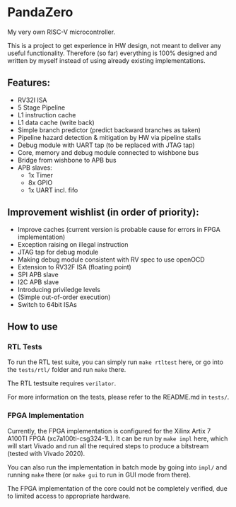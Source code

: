 # PandaZero
My very own RISC-V microcontroller.

This is a project to get experience in HW design, not meant to deliver any useful functionality. Therefore (so far) everything is 100% designed and written by myself instead of using already existing implementations.

## Features:
* RV32I ISA
* 5 Stage Pipeline
* L1 instruction cache
* L1 data cache (write back)
* Simple branch predictor (predict backward branches as taken)
* Pipeline hazard detection & mitigation by HW via pipeline stalls
* Debug module with UART tap (to be replaced with JTAG tap)
* Core, memory and debug module connected to wishbone bus
* Bridge from wishbone to APB bus
* APB slaves:
  * 1x Timer
  * 8x GPIO
  * 1x UART incl. fifo

## Improvement wishlist (in order of priority):
* Improve caches (current version is probable cause for errors in FPGA implementation)
* Exception raising on illegal instruction
* JTAG tap for debug module
* Making debug module consistent with RV spec to use openOCD
* Extension to RV32F ISA (floating point)
* SPI APB slave
* I2C APB slave
* Introducing priviledge levels
* (Simple out-of-order execution)
* Switch to 64bit ISAs

## How to use

### RTL Tests

To run the RTL test suite, you can simply run `make rtltest` here, or go into the `tests/rtl/` folder and run `make` there.

The RTL testsuite requires `verilator`.

For more information on the tests, please refer to the README.md in `tests/`.

### FPGA Implementation

Currently, the FPGA implementation is configured for the Xilinx Artix 7 A100TI FPGA (xc7a100ti-csg324-1L). It can be run by `make impl` here, which will start Vivado and run all the required steps to produce a bitstream (tested with Vivado 2020).

You can also run the implementation in batch mode by going into `impl/` and running `make` there (or `make gui` to run in GUI mode from there).

The FPGA implementation of the core could not be completely verified, due to limited access to appropriate hardware.
